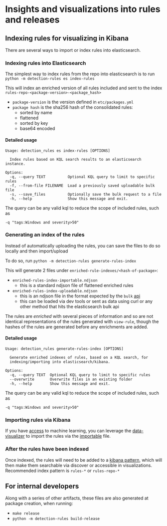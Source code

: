 # Insights and visualizations into rules and releases

## Indexing rules for visualizing in Kibana

There are several ways to import or index rules into elasticsearch.


### Indexing rules into Elasticsearch

The simplest way to index rules from the repo into elasticsearch is to run
`python -m detection-rules es index-rules`

This will index an enriched version of all rules included and sent to the index `rules-repo-<package-version>-<package_hash>`
- `package-version` is the version defined in `etc/packages.yml`
- `package hash` is the sha256 hash of the consolidated rules:
   - sorted by name
   - flattened
   - sorted by key
   - base64 encoded


#### Detailed usage

```
Usage: detection_rules es index-rules [OPTIONS]

  Index rules based on KQL search results to an elasticsearch instance.

Options:
  -q, --query TEXT          Optional KQL query to limit to specific rules
  -f, --from-file FILENAME  Load a previously saved uploadable bulk file
  -s, --save_files          Optionally save the bulk request to a file
  -h, --help                Show this message and exit.
```

The query can be any valid kql to reduce the scope of included rules, such as

```
-q "tags:Windows and severity>50"
```


### Generating an index of the rules

Instead of automatically uploading the rules, you can save the files to do so locally and then import/upload

To do so, run `python -m detection-rules generate-rules-index`

This will generate 2 files under `enriched-rule-indexes/<hash-of-package>`:
* `enriched-rules-index-importable.ndjson`
   - this is a standard ndjson file of flattened enriched rules
* `enriched-rules-index-uploadable.ndjson`
   - this is an ndjson file in the format expected by the `bulk` [api](https://www.elastic.co/guide/en/elasticsearch/reference/current/docs-bulk.html)
   - this can be loaded via dev tools or sent as data using curl or any other method that hits the elasticsearch bulk api


The rules are _enriched_ with several pieces of information and so are not identical 
representations of the rules generated with `view-rule`, though the hashes of the rules are generated
before any enrichments are added.

#### Detailed usage

```
Usage: detection_rules generate-rules-index [OPTIONS]

  Generate enriched indexes of rules, based on a KQL search, for
  indexing/importing into elasticsearch/kibana.

Options:
  -q, --query TEXT  Optional KQL query to limit to specific rules
  --overwrite       Overwrite files in an existing folder
  -h, --help        Show this message and exit.
```

The query can be any valid kql to reduce the scope of included rules, such as

```
-q "tags:Windows and severity>50"
```

### Importing rules via Kibana

If you have [access](https://www.elastic.co/subscriptions) to machine learning, you can leverage the 
[data-visualizer](https://www.elastic.co/guide/en/kibana/7.11/connect-to-elasticsearch.html#upload-data-kibana)
to import the rules via the [importable](#generating-an-index-of-the-rules) file.


### After the rules have been indexed

Once indexed, the rules will need to be added to a [kibana pattern](https://www.elastic.co/guide/en/kibana/7.11/index-patterns.html),
which will then make them searchable via discover or accessible in visualizations. Recommended index pattern is 
`rules-*` or `rules-repo-*`


## For internal developers

Along with a series of other artifacts, these files are also generated at package creation, when running:
- `make release`
- `python -m detection-rules build-release`